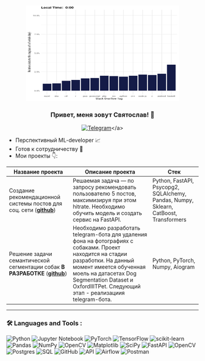 <p align="center">
  <img width="400" height="250" src="https://github.com/SvyatoslavMilovidov/SvyatoslavMilovidov/blob/main/9dsD.gif"  alt="animated" />
</p>

### <p align="center">Привет, меня зовут Святослав! 👋</p>

<div align="center">

  <a href="">[![Telegram](https://img.shields.io/badge/-Telegram-27A7E7?style=for-the-badge&logo=telegram)]([https://t.me/Zimina_Victoria](https://t.me/ito_slava))</a>

</div>

* Перспективный ML-developer 📈
* Готов к сотрудничеству 🤝
* Мои проекты 👇: 

|Название проекта| Описание проекта| Стек|
|----------------|-----------------|-----|
|Создание рекомендационной системы постов для соц. сети (__[github](https://github.com/SvyatoslavMilovidov/RecomendationSystem)__)|Решаемая задача — по запросу рекомендовать пользователю 5 постов, максимизируя при этом hitrate. Необходимо обучить модель и создать сервис на FastAPI.|Python, FastAPI, Psycopg2, SQLAlchemy, Pandas, Numpy, Sklearn, CatBoost, Transformers|
|Решение задачи семантической сегментации собак **В РАЗРАБОТКЕ** (__[github](https://github.com/SvyatoslavMilovidov/DogsSegmentation)__)|Необходимо разработать telegram-бота для удаления фона на фотографиях с собаками. Проект находится на стадии разработки. На данный момент имеется обученная моель на датасетах Dog Segmentation Dataset и OxfordIIITPet. Следующий этап - реализациия telegram-бота.|Python, PyTorch, Numpy, Aiogram|




<hr>

###  🛠️ Languages and Tools :  



![Python](https://img.shields.io/badge/python-3670A0?style=for-the-badge&logo=python&logoColor=ffdd54)
![Jupyter Notebook](https://img.shields.io/badge/jupyter-%23FA0F00.svg?style=for-the-badge&logo=jupyter&logoColor=white)
![PyTorch](https://img.shields.io/badge/PyTorch-%23EE4C2C.svg?style=for-the-badge&logo=PyTorch&logoColor=white)
![TensorFlow](https://img.shields.io/badge/TensorFlow-%23FF6F00.svg?style=for-the-badge&logo=TensorFlow&logoColor=white)
![scikit-learn](https://img.shields.io/badge/scikit--learn-%23F7931E.svg?style=for-the-badge&logo=scikit-learn&logoColor=white)
![Pandas](https://img.shields.io/badge/pandas-%23150458.svg?style=for-the-badge&logo=pandas&logoColor=white)
![NumPy](https://img.shields.io/badge/numpy-%23013243.svg?style=for-the-badge&logo=numpy&logoColor=white)
![OpenCV](https://img.shields.io/badge/opencv-%23white.svg?style=for-the-badge&logo=opencv&logoColor=white)
![Matplotlib](https://img.shields.io/badge/Matplotlib-%23ffffff.svg?style=for-the-badge&logo=Matplotlib&logoColor=black)
![SciPy](https://img.shields.io/badge/SciPy-%230C55A5.svg?style=for-the-badge&logo=scipy&logoColor=%white)
![FastAPI](https://img.shields.io/badge/FastAPI-005571?style=for-the-badge&logo=fastapi)
![OpenCV](https://img.shields.io/badge/opencv-%23white.svg?style=for-the-badge&logo=opencv&logoColor=white)
![Postgres](https://img.shields.io/badge/postgres-%23316192.svg?style=for-the-badge&logo=postgresql&logoColor=white)
![SQL](https://img.shields.io/badge/-SQL-00A4EF?style=for-the-badge&logo=SQL)
![GitHub](https://img.shields.io/badge/github-%23121011.svg?style=for-the-badge&logo=github&logoColor=white)
![API](https://img.shields.io/badge/-API-FF6600?style=for-the-badge&logo=API)
![Airflow](https://img.shields.io/badge/-Airflow-77DDE7?style=for-the-badge&logo=AIRFLOW)
![Postman](https://img.shields.io/badge/Postman-FF6C37?style=for-the-badge&logo=postman&logoColor=white)
